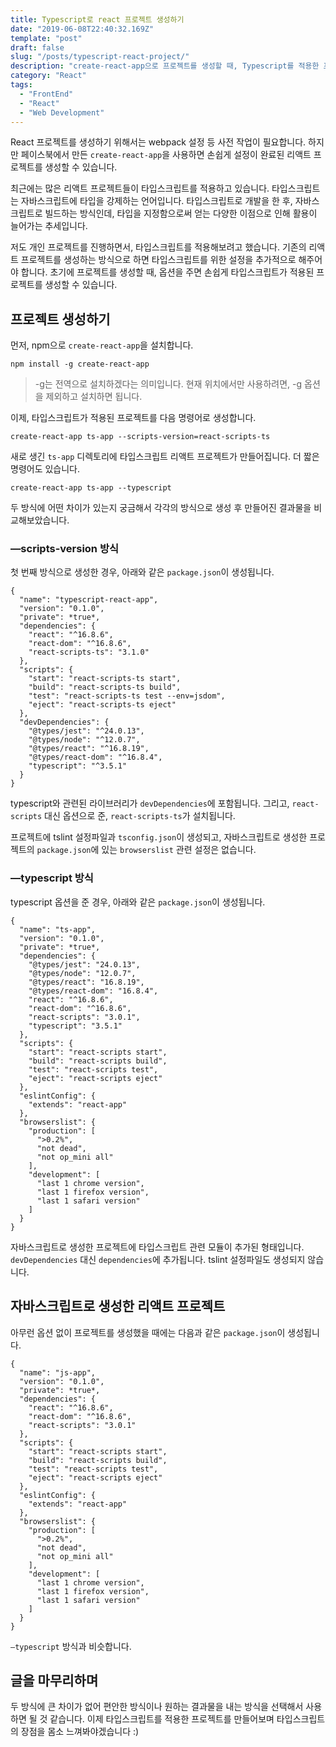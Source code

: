 ```yaml
---
title: Typescript로 react 프로젝트 생성하기
date: "2019-06-08T22:40:32.169Z"
template: "post"
draft: false
slug: "/posts/typescript-react-project/"
description: "create-react-app으로 프로젝트를 생성할 때, Typescript를 적용한 프로젝트를 만드는 방법에 대하여 정리한 글입니다."
category: "React"
tags:
  - "FrontEnd"
  - "React"
  - "Web Development"
---
```


React 프로젝트를 생성하기 위해서는 webpack 설정 등 사전 작업이 필요합니다. 하지만 페이스북에서 만든 `create-react-app`을 사용하면 손쉽게 설정이 완료된 리액트 프로젝트를 생성할 수 있습니다.

최근에는 많은 리액트 프로젝트들이 타입스크립트를 적용하고 있습니다. 타입스크립트는 자바스크립트에 타입을 강제하는 언어입니다. 타입스크립트로 개발을 한 후, 자바스크립트로 빌드하는 방식인데, 타입을 지정함으로써 얻는 다양한 이점으로 인해 활용이 늘어가는 추세입니다.

저도 개인 프로젝트를 진행하면서, 타입스크립트를 적용해보려고 했습니다. 기존의 리액트 프로젝트를 생성하는 방식으로 하면 타입스크립트를 위한 설정을 추가적으로 해주어야 합니다. 초기에 프로젝트를 생성할 때, 옵션을 주면 손쉽게 타입스크립트가 적용된 프로젝트를 생성할 수 있습니다.

## 프로젝트 생성하기
먼저, npm으로 `create-react-app`을 설치합니다.

```
npm install -g create-react-app
```

> -g는 전역으로 설치하겠다는 의미입니다. 현재 위치에서만 사용하려면, -g 옵션을 제외하고 설치하면 됩니다.  

이제, 타입스크립트가 적용된 프로젝트를 다음 명령어로 생성합니다.

```
create-react-app ts-app --scripts-version=react-scripts-ts
```

새로 생긴 `ts-app` 디렉토리에 타입스크립트 리액트 프로젝트가 만들어집니다.
더 짧은 명령어도 있습니다.

```
create-react-app ts-app --typescript
```

두 방식에 어떤 차이가 있는지 궁금해서 각각의 방식으로 생성 후 만들어진 결과물을 비교해보았습니다.

### —scripts-version 방식
첫 번째 방식으로 생성한 경우, 아래와 같은 `package.json`이 생성됩니다.

```
{
  "name": "typescript-react-app",
  "version": "0.1.0",
  "private": *true*,
  "dependencies": {
    "react": "^16.8.6",
    "react-dom": "^16.8.6",
    "react-scripts-ts": "3.1.0"
  },
  "scripts": {
    "start": "react-scripts-ts start",
    "build": "react-scripts-ts build",
    "test": "react-scripts-ts test --env=jsdom",
    "eject": "react-scripts-ts eject"
  },
  "devDependencies": {
    "@types/jest": "^24.0.13",
    "@types/node": "^12.0.7",
    "@types/react": "^16.8.19",
    "@types/react-dom": "^16.8.4",
    "typescript": "^3.5.1"
  }
}
```

typescript와 관련된 라이브러리가 `devDependencies`에 포함됩니다. 그리고, `react-scripts` 대신 옵션으로 준,  `react-scripts-ts`가 설치됩니다.

프로젝트에 tslint 설정파일과 `tsconfig.json`이 생성되고, 자바스크립트로 생성한 프로젝트의 `package.json`에 있는 `browserslist` 관련 설정은 없습니다.

### —typescript 방식
typescript 옵션을 준 경우, 아래와 같은 `package.json`이 생성됩니다.

```
{
  "name": "ts-app",
  "version": "0.1.0",
  "private": *true*,
  "dependencies": {
    "@types/jest": "24.0.13",
    "@types/node": "12.0.7",
    "@types/react": "16.8.19",
    "@types/react-dom": "16.8.4",
    "react": "^16.8.6",
    "react-dom": "^16.8.6",
    "react-scripts": "3.0.1",
    "typescript": "3.5.1"
  },
  "scripts": {
    "start": "react-scripts start",
    "build": "react-scripts build",
    "test": "react-scripts test",
    "eject": "react-scripts eject"
  },
  "eslintConfig": {
    "extends": "react-app"
  },
  "browserslist": {
    "production": [
      ">0.2%",
      "not dead",
      "not op_mini all"
    ],
    "development": [
      "last 1 chrome version",
      "last 1 firefox version",
      "last 1 safari version"
    ]
  }
}
```

자바스크립트로 생성한 프로젝트에 타입스크립트 관련 모듈이 추가된 형태입니다. `devDependencies` 대신 `dependencies`에 추가됩니다. tslint 설정파일도 생성되지 않습니다.

## 자바스크립트로 생성한 리액트 프로젝트
아무런 옵션 없이 프로젝트를 생성했을 때에는 다음과 같은 `package.json`이 생성됩니다.

```
{
  "name": "js-app",
  "version": "0.1.0",
  "private": *true*,
  "dependencies": {
    "react": "^16.8.6",
    "react-dom": "^16.8.6",
    "react-scripts": "3.0.1"
  },
  "scripts": {
    "start": "react-scripts start",
    "build": "react-scripts build",
    "test": "react-scripts test",
    "eject": "react-scripts eject"
  },
  "eslintConfig": {
    "extends": "react-app"
  },
  "browserslist": {
    "production": [
      ">0.2%",
      "not dead",
      "not op_mini all"
    ],
    "development": [
      "last 1 chrome version",
      "last 1 firefox version",
      "last 1 safari version"
    ]
  }
}
```

`—typescript` 방식과 비슷합니다.


## 글을 마무리하며
두 방식에 큰 차이가 없어 편안한 방식이나 원하는 결과물을 내는 방식을 선택해서 사용하면 될 것 같습니다. 이제 타입스크립트를 적용한 프로젝트를 만들어보며 타입스크립트의 장점을 몸소 느껴봐야겠습니다 :)
